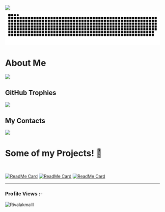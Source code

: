 
<!--horizontal divider(gradiant)-->
<img src="https://user-images.githubusercontent.com/73097560/115834477-dbab4500-a447-11eb-908a-139a6edaec5c.gif">

<!--- snake -->
<div align="center">
  <img  src="https://github.com/1999AZZAR/1999AZZAR/blob/main/resources/img/grid-snake.svg"
       alt="snake" /></a>
</div>


# About Me
![](https://github-stats-alpha.vercel.app/api?username=Rivalakmalll&cc=000&tc=fff&ic=fff&bc=000)

## GitHub Trophies
![](https://github-profile-trophy.vercel.app/?username=Rivalakmalll&theme=discord&no-frame=false&no-bg=true&margin-w=4)

## My Contacts
![](https://discord.c99.nl/widget/theme-1/391800933480398850.png)

<h1>Some of my Projects! 🎨</h1>
<Br>
  
[![ReadMe Card](https://github-readme-stats.vercel.app/api/pin/?username=Rivalakmalll&repo=Happy-Birthday-Card-main)](https://github.com/Rivalakmalll/Happy-Birthday-Card-main)
[![ReadMe Card](https://github-readme-stats.vercel.app/api/pin/?username=Rivalakmalll&repo=Music-Player)](https://github.com/Rivalakmalll/Music-Player)
[![ReadMe Card](https://github-readme-stats.vercel.app/api/pin/?username=Rivalakmalll&repo=Vue-Websites)](https://github.com/Rivalakmalll/Vue-Websites)




---
<p align="right"> <h3>Profile Views :-</h3> <img src="https://komarev.com/ghpvc/?username=Rivalakmalll&label=Profile%20views&color=0e75b6&style=flat"
    alt="Rivalakmalll" /> 
  </p>
